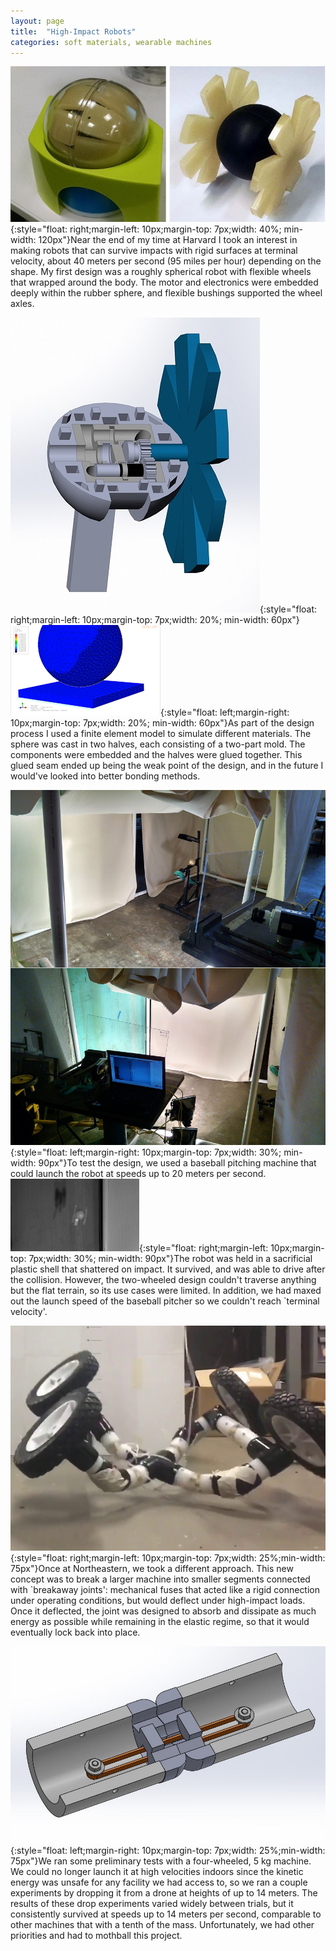 ```yaml
---
layout: page
title:  "High-Impact Robots"
categories: soft materials, wearable machines
---
```

![Sphere Bot](/images/impact1.jpg){:style="float: right;margin-left: 10px;margin-top: 7px;width: 40%; min-width: 120px"}Near the end of my time at Harvard I took an interest in making robots that can survive impacts with rigid surfaces at terminal velocity, about 40 meters per second (95 miles per hour) depending on the shape. My first design was a roughly spherical robot with flexible wheels that wrapped around the body. The motor and electronics were embedded deeply within the rubber sphere, and flexible bushings supported the wheel axles.

![FEA](/images/impact2.jpg){:style="float: right;margin-left: 10px;margin-top: 7px;width: 20%; min-width: 60px"}![Internal View](/images/impact4.gif){:style="float: left;margin-right: 10px;margin-top: 7px;width: 20%; min-width: 60px"}As part of the design process I used a finite element model to simulate different materials. The sphere was cast in two halves, each consisting of a two-part mold. The components were embedded and the halves were glued together. This glued seam ended up being the weak point of the design, and in the future I would've looked into better bonding methods.

![Test Setup](/images/impact3.jpg){:style="float: left;margin-right: 10px;margin-top: 7px;width: 30%; min-width: 90px"}To test the design, we used a baseball pitching machine that could launch the robot at speeds up to 20 meters per second. ![Collision](/images/impact5.gif){:style="float: right;margin-left: 10px;margin-top: 7px;width: 30%; min-width: 90px"}The robot was held in a sacrificial plastic shell that shattered on impact. It survived, and was able to drive after the collision. However, the two-wheeled design couldn't traverse anything but the flat terrain, so its use cases were limited. In addition, we had maxed out the launch speed of the baseball pitcher so we couldn't reach `terminal velocity'.

![Break Bot](/images/impact6.jpg){:style="float: right;margin-left: 10px;margin-top: 7px;width: 25%;min-width: 75px"}Once at Northeastern, we took a different approach. This new concept was to break a larger machine into smaller segments connected with `breakaway joints': mechanical fuses that acted like a rigid connection under operating conditions, but would deflect under high-impact loads. Once it deflected, the joint was designed to absorb and dissipate as much energy as possible while remaining in the elastic regime, so that it would eventually lock back into place.

![Break Joint](/images/impact7.jpg){:style="float: left;margin-right: 10px;margin-top: 7px;width: 25%;min-width: 75px"}We ran some preliminary tests with a four-wheeled, 5 kg machine. We could no longer launch it at high velocities indoors since the kinetic energy was unsafe for any facility we had access to, so we ran a couple experiments by dropping it from a drone at heights of up to 14 meters. The results of these drop experiments varied widely between trials, but it consistently survived at speeds up to 14 meters per second, comparable to other machines that with a tenth of the mass. Unfortunately, we had other priorities and had to mothball this project.
